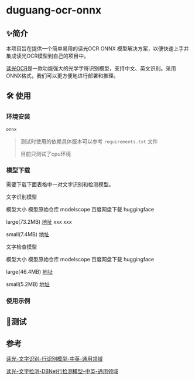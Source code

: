# duguang-ocr-onnx


## ✨简介

本项目旨在提供一个简单易用的读光OCR ONNX 模型解决方案，以便快速上手并集成读光OCR模型到自己的项目中。

[读光OCR](https://modelscope.cn/models/iic/cv_convnextTiny_ocr-recognition-general_damo/summary)是一款功能强大的光学字符识别模型，支持中文、英文识别。采用ONNX格式，我们可以更方便地进行部署和推理。


## 🛠️ 使用

### 环境安装

```python
onnx
```

> 测试时使用的依赖具体版本可以参考 `requirements.txt` 文件
>
> 目前只测试了cpu环境



### 模型下载

需要下载下面表格中一对文字识别和检测模型。


文字识别模型

模型大小  模型原始仓库  modelscope  百度网盘下载  huggingface

large(73.2MB)  [地址](https://modelscope.cn/models/iic/cv_convnextTiny_ocr-recognition-general_damo/summary)  xxx  xxx

small(7.4MB)  [地址](https://modelscope.cn/models/iic/cv_LightweightEdge_ocr-recognitoin-general_damo/summary)


文字检查模型

模型大小  模型原始仓库  modelscope  百度网盘下载  huggingface

large(46.4MB)  [地址](https://www.modelscope.cn/models/iic/cv_resnet18_ocr-detection-db-line-level_damo/summary)

small(5.2MB)  [地址](https://www.modelscope.cn/models/iic/cv_proxylessnas_ocr-detection-db-line-level_damo/summary)

### 使用示例



## 📍测试





## 参考

[读光-文字识别-行识别模型-中英-通用领域](https://modelscope.cn/models/iic/cv_convnextTiny_ocr-recognition-general_damo/summary)

[读光-文字检测-DBNet行检测模型-中英-通用领域](https://www.modelscope.cn/models/iic/cv_resnet18_ocr-detection-db-line-level_damo/summary)
